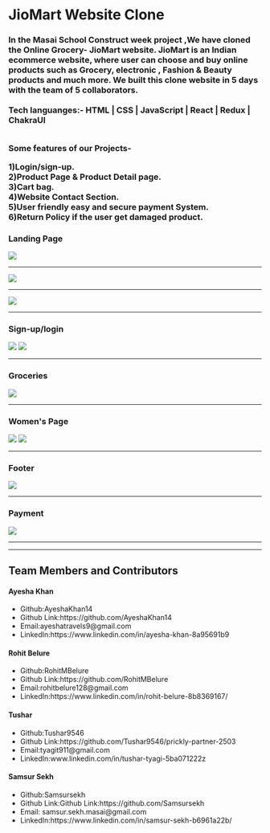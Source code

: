 <html>
  <h1>JioMart Website Clone</h1>
  <h3>In the Masai School Construct week project ,We have cloned the Online Grocery- JioMart website. JioMart is an Indian ecommerce website, where user can choose 
  and buy online products such as Grocery, electronic , Fashion & Beauty products and much more. We built this clone website in 5 days with the team of 5 collaborators.
  <br>
  <br>Tech languanges:- HTML | CSS | JavaScript | React | Redux | ChakraUI</br>
  <br>
   <p> Some features of our Projects-</p>
     1)Login/sign-up.
    <br>2)Product Page & Product Detail page.
    <br>3)Cart bag.
    <br>4)Website Contact Section.
    <br>5)User friendly easy and secure payment System.
    <br>6)Return Policy if the user get damaged product.</p></h3>
  <h3>Landing Page</h3>
  <img src="https://user-images.githubusercontent.com/101391413/193449477-c7a6f4c3-4463-442c-b4fa-d406f10c1db1.jpeg"/>
      <hr>
  <img src="https://user-images.githubusercontent.com/101391413/193449507-5caf25e8-770b-4076-af1b-46473fc4cc81.jpeg"/>
  <hr>
  <img src="https://user-images.githubusercontent.com/101391413/193449625-bf974e64-4c53-4ab7-9f9c-a835d45ddf6a.jpeg"/>
    <hr>
  <h3>Sign-up/login</h3>
  <img src="https://user-images.githubusercontent.com/101391413/193449716-9895cda4-4a64-49f9-b0a8-c1b8728db7ee.jpeg"/>
  <img src="https://user-images.githubusercontent.com/101391413/193449991-4b84ba0f-01de-46ff-9b5a-72d2118af92c.png"/>
    <hr>
  <h3>Groceries</h3>
  <img src="https://user-images.githubusercontent.com/101391413/193450106-b886b1cb-f4ca-42f2-89b5-3029e8e140e4.jpeg"/>
    <hr>
  <h3>Women's Page</h3>
  <img src="https://user-images.githubusercontent.com/101391413/193450063-120468ab-62d2-46f7-b4f6-ee8d0a248f1b.jpeg"/>
  <img src="https://user-images.githubusercontent.com/101391413/193450229-2a7eb73a-c795-4528-8404-b15e15b75f27.jpeg"/>
    <hr>
  <h3>Footer</h3>
  <img src="https://user-images.githubusercontent.com/101391413/193450273-1152d788-093a-4322-81ca-3c250f35a233.jpeg"/>
    <hr>
  <h3>Payment</h3>
  <img src="https://user-images.githubusercontent.com/101391413/193450335-19880125-ba40-45d8-8445-2eef6cba04ff.jpeg"/>
    <hr>
    <hr>
  <h2>Team Members and Contributors</h2>
  
  <h4>Ayesha Khan</h4>
    <ul><li>Github:AyeshaKhan14</li>
      <li>Github Link:https://github.com/AyeshaKhan14</li>
      <li>Email:ayeshatravels9@gmail.com</li>
      <li>LinkedIn:https://www.linkedin.com/in/ayesha-khan-8a95691b9</li></ul>
      
  <h4>Rohit Belure</h4>
    <ul><li>Github:RohitMBelure</li>
      <li>Github Link:https://github.com/RohitMBelure</li>
      <li>Email:rohitbelure128@gmail.com</li>
      <li>LinkedIn:https://www.linkedin.com/in/rohit-belure-8b8369167/</li></ul>
      
  <h4>Tushar</h4>
    <ul><li>Github:Tushar9546</li>
      <li>Github Link:https://github.com/Tushar9546/prickly-partner-2503</li>
      <li>Email:tyagit911@gmail.com</li>
      <li>LinkedIn:www.linkedin.com/in/tushar-tyagi-5ba071222z</li></ul>


<h4> Samsur Sekh</h4>
    <ul><li>Github:Samsursekh</li>
      <li>Github Link:Github Link:https://github.com/Samsursekh</li>
      <li>Email: samsur.sekh.masai@gmail.com</li>
      <li>LinkedIn:https://www.linkedin.com/in/samsur-sekh-b6961a22b/</li></ul>

   
    
    
  </html>
